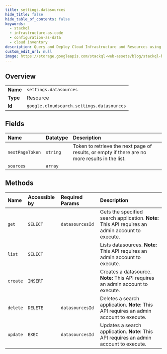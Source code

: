 ```yaml
---
title: settings.datasources
hide_title: false
hide_table_of_contents: false
keywords:
  - stackql
  - infrastructure-as-code
  - configuration-as-data
  - cloud inventory
description: Query and Deploy Cloud Infrastructure and Resources using SQL
custom_edit_url: null
image: https://storage.googleapis.com/stackql-web-assets/blog/stackql-blog-post-featured-image.png
---
```

  
    

## Overview
<table><tbody>
<tr><td><b>Name</b></td><td><code>settings.datasources</code></td></tr>
<tr><td><b>Type</b></td><td>Resource</td></tr>
<tr><td><b>Id</b></td><td><code>google.cloudsearch.settings.datasources</code></td></tr>
</tbody></table>

## Fields
| Name | Datatype | Description |
|:-----|:---------|:------------|
| `nextPageToken` | `string` | Token to retrieve the next page of results, or empty if there are no more results in the list. |
| `sources` | `array` |  |
## Methods
| Name | Accessible by | Required Params | Description |
|:-----|:--------------|:----------------|:------------|
| `get` | `SELECT` | `datasourcesId` | Gets the specified search application. **Note:** This API requires an admin account to execute. |
| `list` | `SELECT` |  | Lists datasources. **Note:** This API requires an admin account to execute. |
| `create` | `INSERT` |  | Creates a datasource. **Note:** This API requires an admin account to execute. |
| `delete` | `DELETE` | `datasourcesId` | Deletes a search application. **Note:** This API requires an admin account to execute. |
| `update` | `EXEC` | `datasourcesId` | Updates a search application. **Note:** This API requires an admin account to execute. |
